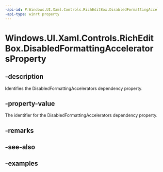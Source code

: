 ```yaml
---
-api-id: P:Windows.UI.Xaml.Controls.RichEditBox.DisabledFormattingAcceleratorsProperty
-api-type: winrt property
---
```


<!-- Property syntax.
public DependencyProperty DisabledFormattingAcceleratorsProperty { get; }
-->

# Windows.UI.Xaml.Controls.RichEditBox.DisabledFormattingAcceleratorsProperty

## -description

Identifies the DisabledFormattingAccelerators dependency property.



## -property-value

The identifier for the DisabledFormattingAccelerators dependency property.

## -remarks

## -see-also

## -examples


